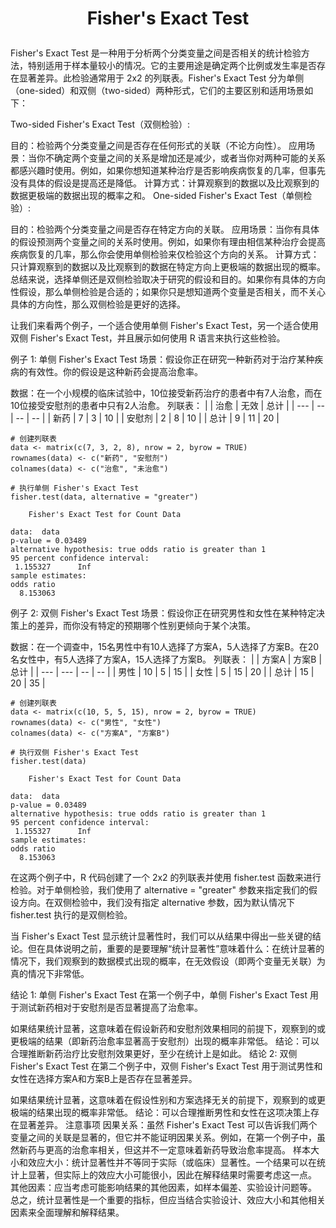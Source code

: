 # <p align=center> Fisher's Exact Test </p>

Fisher's Exact Test 是一种用于分析两个分类变量之间是否相关的统计检验方法，特别适用于样本量较小的情况。它的主要用途是确定两个比例或发生率是否存在显著差异。此检验通常用于 2x2 的列联表。Fisher's Exact Test 分为单侧（one-sided）和双侧（two-sided）两种形式，它们的主要区别和适用场景如下：

Two-sided Fisher's Exact Test（双侧检验）:

目的：检验两个分类变量之间是否存在任何形式的关联（不论方向性）。
应用场景：当你不确定两个变量之间的关系是增加还是减少，或者当你对两种可能的关系都感兴趣时使用。例如，如果你想知道某种治疗是否影响疾病恢复的几率，但事先没有具体的假设是提高还是降低。
计算方式：计算观察到的数据以及比观察到的数据更极端的数据出现的概率之和。
One-sided Fisher's Exact Test（单侧检验）:

目的：检验两个分类变量之间是否存在特定方向的关联。
应用场景：当你有具体的假设预测两个变量之间的关系时使用。例如，如果你有理由相信某种治疗会提高疾病恢复的几率，那么你会使用单侧检验来仅检验这个方向的关系。
计算方式：只计算观察到的数据以及比观察到的数据在特定方向上更极端的数据出现的概率。
总结来说，选择单侧还是双侧检验取决于研究的假设和目的。如果你有具体的方向性假设，那么单侧检验是合适的；如果你只是想知道两个变量是否相关，而不关心具体的方向性，那么双侧检验是更好的选择。

让我们来看两个例子，一个适合使用单侧 Fisher's Exact Test，另一个适合使用双侧 Fisher's Exact Test，并且展示如何使用 R 语言来执行这些检验。

例子 1: 单侧 Fisher's Exact Test
场景：假设你正在研究一种新药对于治疗某种疾病的有效性。你的假设是这种新药会提高治愈率。

数据：在一个小规模的临床试验中，10位接受新药治疗的患者中有7人治愈，而在10位接受安慰剂的患者中只有2人治愈。
列联表：
|     | 治愈 | 无效 | 总计 |
| --- | -- | -- | -- |
| 新药  | 7  | 3  | 10 |
| 安慰剂 | 2  | 8  | 10 |
| 总计  | 9  | 11 | 20 |

```Rs
# 创建列联表
data <- matrix(c(7, 3, 2, 8), nrow = 2, byrow = TRUE)
rownames(data) <- c("新药", "安慰剂")
colnames(data) <- c("治愈", "未治愈")

# 执行单侧 Fisher's Exact Test
fisher.test(data, alternative = "greater")

	Fisher's Exact Test for Count Data

data:  data
p-value = 0.03489
alternative hypothesis: true odds ratio is greater than 1
95 percent confidence interval:
 1.155327      Inf
sample estimates:
odds ratio 
  8.153063
```

例子 2: 双侧 Fisher's Exact Test
场景：假设你正在研究男性和女性在某种特定决策上的差异，而你没有特定的预期哪个性别更倾向于某个决策。

数据：在一个调查中，15名男性中有10人选择了方案A，5人选择了方案B。在20名女性中，有5人选择了方案A，15人选择了方案B。
列联表：
| |    方案A | 方案B | 总计 |
| --- | --- | -- | -- |
| 男性  | 10  | 5  | 15 |
| 女性  | 5   | 15 | 20 |
| 总计  | 15  | 20 | 35 |

```Rs
# 创建列联表
data <- matrix(c(10, 5, 5, 15), nrow = 2, byrow = TRUE)
rownames(data) <- c("男性", "女性")
colnames(data) <- c("方案A", "方案B")

# 执行双侧 Fisher's Exact Test
fisher.test(data)

	Fisher's Exact Test for Count Data

data:  data
p-value = 0.03489
alternative hypothesis: true odds ratio is greater than 1
95 percent confidence interval:
 1.155327      Inf
sample estimates:
odds ratio 
  8.153063
```

在这两个例子中，R 代码创建了一个 2x2 的列联表并使用 fisher.test 函数来进行检验。对于单侧检验，我们使用了 alternative = "greater" 参数来指定我们的假设方向。在双侧检验中，我们没有指定 alternative 参数，因为默认情况下 fisher.test 执行的是双侧检验。

当 Fisher's Exact Test 显示统计显著性时，我们可以从结果中得出一些关键的结论。但在具体说明之前，重要的是要理解“统计显著性”意味着什么：在统计显著的情况下，我们观察到的数据模式出现的概率，在无效假设（即两个变量无关联）为真的情况下非常低。

结论 1: 单侧 Fisher's Exact Test
在第一个例子中，单侧 Fisher's Exact Test 用于测试新药相对于安慰剂是否显著提高了治愈率。

如果结果统计显著，这意味着在假设新药和安慰剂效果相同的前提下，观察到的或更极端的结果（即新药治愈率显著高于安慰剂）出现的概率非常低。
结论：可以合理推断新药治疗比安慰剂效果更好，至少在统计上是如此。
结论 2: 双侧 Fisher's Exact Test
在第二个例子中，双侧 Fisher's Exact Test 用于测试男性和女性在选择方案A和方案B上是否存在显著差异。

如果结果统计显著，这意味着在假设性别和方案选择无关的前提下，观察到的或更极端的结果出现的概率非常低。
结论：可以合理推断男性和女性在这项决策上存在显著差异。
注意事项
因果关系：虽然 Fisher's Exact Test 可以告诉我们两个变量之间的关联是显著的，但它并不能证明因果关系。例如，在第一个例子中，虽然新药与更高的治愈率相关，但这并不一定意味着新药导致治愈率提高。
样本大小和效应大小：统计显著性并不等同于实际（或临床）显著性。一个结果可以在统计上显著，但实际上的效应大小可能很小，因此在解释结果时需要考虑这一点。
其他因素：应当考虑可能影响结果的其他因素，如样本偏差、实验设计问题等。
总之，统计显著性是一个重要的指标，但应当结合实验设计、效应大小和其他相关因素来全面理解和解释结果。


